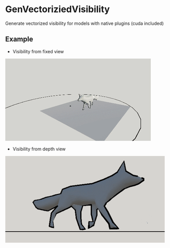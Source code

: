 # GenVectoriziedVisibility
 Generate vectorized visibility for models with native plugins (cuda included)

## Example

 * Visibility from fixed view

 ![image](https://github.com/qkyo/GenVectoriziedVisibility/blob/main/Assets/Resources/Fix%20view.gif)
    
 * Visibility from depth view
 
 ![image](https://github.com/qkyo/GenVectoriziedVisibility/blob/main/Assets/Resources/Depth%20view%20visibility.gif)
